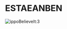 # ESTAEANBEN
![ippoBelieveIt:3](https://github.com/NabetseC/skills-communicate-using-markdown/assets/113185009/df9d7377-7455-4fce-8931-be1126cb585d)
